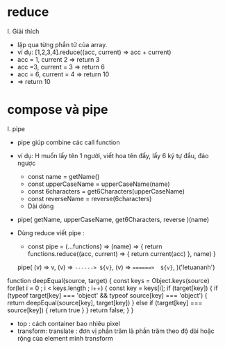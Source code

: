 # reduce
I. Giải thích
- lặp qua từng phần tử của array.
-  ví dụ: [1,2,3,4].reduce((acc, current) => acc + current)
- acc = 1, current 2 => return 3
- acc =3, current = 3 => return 6
- acc = 6, current = 4 => return 10
- => return 10
# compose và pipe
I. pipe
- pipe giúp combine các call function 
- ví dụ: H muốn lấy tên 1 người, viết hoa tên đấy, lấy 6 ký tự đầu, đảo ngược
  - const name =  getName()
  - const upperCaseName = upperCaseName(name)
  - const 6characters = get6Characters(upperCaseName)
  - const reverseName = reverse(6characters)
  - Dài dòng
- pipe(
  getName,
  upperCaseName,
  get6Characters,
  reverse
)(name)
- Dùng reduce viết pipe :
  - const pipe = (...functions) => (name) => {
    return functions.reduce((acc, current) => {
      return current(acc)
    }, name)
  }

  pipe(
    (v) => v,
    (v) => `------> ${v}`,
    (v) => `======>  ${v}`,
  )('letuananh')
  
  
  
  
function deepEqual(source, target) {
 const keys = Object.keys(source)
 for(let i = 0 ; i < keys.length ; i++) {
   	const key = keys[i];
 	if (target[key]) {
      if (typeof target[key] === 'object' && typeof source[key] === 'object') {
       	return deepEqual(source[key], target[key])
      } else if (target[key] === source[key]) {
      	return true	
      }
    }
   return false;
 }
}



- top : cách container bao nhiêu pixel
- transform: translate : đơn vị phần trăm là phần trăm theo độ dài hoặc rộng của element mình transform
